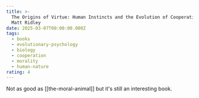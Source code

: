 ```yaml
---
title: >-
  The Origins of Virtue: Human Instincts and the Evolution of Cooperation by
  Matt Ridley
date: 2025-03-07T00:00:00.000Z
tags:
  - books
  - evolutionary-psychology
  - biology
  - cooperation
  - morality
  - human-nature
rating: 4
---
```

Not as good as [[the-moral-animal]] but it's still an interesting book.
